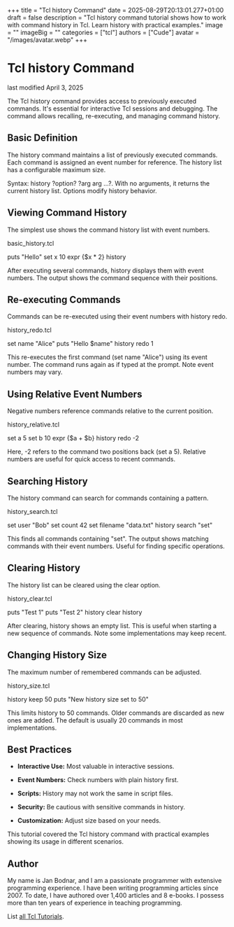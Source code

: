 +++
title = "Tcl history Command"
date = 2025-08-29T20:13:01.277+01:00
draft = false
description = "Tcl history command tutorial shows how to work with command history in Tcl. Learn history with practical examples."
image = ""
imageBig = ""
categories = ["tcl"]
authors = ["Cude"]
avatar = "/images/avatar.webp"
+++

# Tcl history Command

last modified April 3, 2025

The Tcl history command provides access to previously executed
commands. It's essential for interactive Tcl sessions and debugging. The
command allows recalling, re-executing, and managing command history.

## Basic Definition

The history command maintains a list of previously executed
commands. Each command is assigned an event number for reference. The history
list has a configurable maximum size.

Syntax: history ?option? ?arg arg ...?. With no arguments, it
returns the current history list. Options modify history behavior.

## Viewing Command History

The simplest use shows the command history list with event numbers.

basic_history.tcl
  

puts "Hello"
set x 10
expr {$x * 2}
history

After executing several commands, history displays them with
event numbers. The output shows the command sequence with their positions.

## Re-executing Commands

Commands can be re-executed using their event numbers with history redo.

history_redo.tcl
  

set name "Alice"
puts "Hello $name"
history redo 1

This re-executes the first command (set name "Alice") using its event number.
The command runs again as if typed at the prompt. Note event numbers may vary.

## Using Relative Event Numbers

Negative numbers reference commands relative to the current position.

history_relative.tcl
  

set a 5
set b 10
expr {$a + $b}
history redo -2

Here, -2 refers to the command two positions back (set a 5).
Relative numbers are useful for quick access to recent commands.

## Searching History

The history command can search for commands containing a pattern.

history_search.tcl
  

set user "Bob"
set count 42
set filename "data.txt"
history search "set"

This finds all commands containing "set". The output shows matching commands
with their event numbers. Useful for finding specific operations.

## Clearing History

The history list can be cleared using the clear option.

history_clear.tcl
  

puts "Test 1"
puts "Test 2"
history clear
history

After clearing, history shows an empty list. This is useful when
starting a new sequence of commands. Note some implementations may keep recent.

## Changing History Size

The maximum number of remembered commands can be adjusted.

history_size.tcl
  

history keep 50
puts "New history size set to 50"

This limits history to 50 commands. Older commands are discarded as new ones
are added. The default is usually 20 commands in most implementations.

## Best Practices

- **Interactive Use:** Most valuable in interactive sessions.

- **Event Numbers:** Check numbers with plain history first.

- **Scripts:** History may not work the same in script files.

- **Security:** Be cautious with sensitive commands in history.

- **Customization:** Adjust size based on your needs.

 

This tutorial covered the Tcl history command with practical
examples showing its usage in different scenarios.

## Author

My name is Jan Bodnar, and I am a passionate programmer with extensive
programming experience. I have been writing programming articles since 2007.
To date, I have authored over 1,400 articles and 8 e-books. I possess more
than ten years of experience in teaching programming.

List [all Tcl Tutorials](/tcl/).